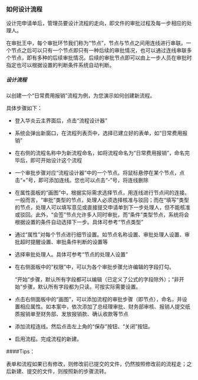 ### 如何设计流程
设计完申请单后，管理员要设计流程的走向，即文件的审批过程及每一步相应的处理人。

在审批王中，每个审批环节我们称为“节点”，节点与节点之间用连线进行串联。一个节点之后可以只有一个节点即只有一种后续的审批情况，也可以通过连线串联多个节点，即有多种的后续审批情况。后续的审批节点即可以由上一步人员在审批时指定也可以根据设置的判断条件系统自动判断。

##### 设计流程

以创建一个“日常费用报销”流程为例，为您演示如何创建新流程。

具体步骤如下：

- 登入华炎云主界面后，点击“流程设计器”
- 系统会弹出新窗口，在流程列表页中，选择已建立好的表单，如“日常费用报销”
- 在右侧的流程名称中为新流程命名，如将流程命名为“日常费用报销”，命名完毕后，即可开始设计这个流程
- 一个审批步骤对应“流程设计器”中的一个节点。将鼠标悬停在某个节点，点击“+”号，即可添加连线。您也可以点击“-”号，将连线删除
- 在属性面板的“画图”中，根据实际需求选择节点，用连线进行节点间的连接。一般而言，“审批”类型的节点，处理人必须选择核准与驳回；而在“填写”类型的节点，处理人可以填写意见或直接提交申请单到下一步处理人，但不能核准或驳回。此外，“会签”节点允许多人同时审批，而“条件”类型节点，系统将会根据设置的条件自动选择下一步。具体可参考“节点类型”
- 通过“属性”对每个节点进行细节设置。如节点名称设置、审批处理人设置、审批超时提醒设置、审批条件判断的设置等
- 选择审批处理人。具体可参考“节点的处理人设置”
- 在右侧面板中的“权限”中，可以为各个审批步骤允许编辑的字段打勾。

  “开始”步骤，默认所有字段都可以编辑（已定义了公式的字段除外）；“非开始”步骤，默认所有字段都为只读。可按实际需要设置。

- 点击右侧面板中的“画图”，可以添加流程的审批步骤（即节点），命名，并设置相应属性。如本案中，依次添加了总经理审批、财务部审核、报销人提交纸质报销单至财务部、发放报销款、确认收款等节点
- 添加流程连线。然后点击左上角的“保存”按钮、“关闭”按钮。
- 启用流程。完成流程的新建。

####Tips：

表单和流程如果已有修改，则修改前已提交的文件，仍然按照修改前的流程走；之后新建、提交的文件，则按照新的步骤流转。
